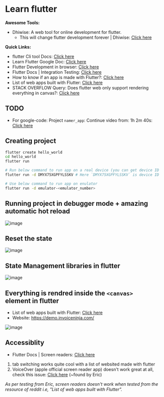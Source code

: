 # Learn flutter

**Awesome Tools:**
- Dhiwise:  A web tool for online development for flutter.
  - This will change flutter development forever | Dhiwise: [Click here](https://www.youtube.com/watch?v=DAl3dbTnAgw)

**Quick Links:**
- flutter Cli tool Docs: [Click here](https://docs.flutter.dev/reference/flutter-cli)
- Learn Flutter Google Doc: [Click here](https://docs.google.com/document/d/1R_BumyUBGAscuIj8BuciBrf65HqF7tAFJZlZIOuw0MY/edit?usp=sharing)
- Flutter Development in browser: [Click here](https://flutlab.io/)
- Flutter Docs | Integration Testing: [Click here](https://docs.flutter.dev/testing/integration-tests)
- How to know if an app is made with Flutter?: [Click here](https://www.reddit.com/r/FlutterDev/comments/cmxqlx/how_to_know_if_an_app_is_made_with_flutter/)
- List of web apps built with Flutter: [Click here](https://www.reddit.com/r/FlutterDev/comments/voxj4x/list_of_web_apps_built_with_flutter/)
- STACK OVERFLOW Query: Does flutter web only support rendering everything in canvas?: [Click here](https://stackoverflow.com/questions/66836840/does-flutter-web-only-support-rendering-everything-in-canvas)

## TODO
- For google-code: Project `namer_app`: Continue video from: 1h 2m 40s: [Click here](https://codelabs.developers.google.com/codelabs/flutter-codelab-first#0)

## Creating project

```bash
flutter create hello_world
cd hello_world
flutter run

# Run below command to run app on a real device (you can get device ID via `adb devices` command)
flutter run -d DMYX75XGPFYLSSKV # Here `DMYX75XGPFYLSSKV` is device ID of my Poco Phone

# Use below command to run app on enulator
flutter run -d emulator-<emulator_number>
```

## Running project in debugger mode + amazing automatic hot reload

![image](https://github.com/sahilrajput03/learn-flutter/assets/31458531/d58c0598-293e-460b-b924-9449e1a10fa9)

## Reset the state

![image](https://github.com/sahilrajput03/learn-flutter/assets/31458531/227d82ba-95e1-48a8-86f9-7160562d403c)

## State Management libraries in flutter

![image](https://github.com/sahilrajput03/learn-flutter/assets/31458531/3d24745a-3a17-41c7-acbf-4f6b93be14e9)

## Everything is rendred inside the `<canvas>` element in flutter

- List of web apps built with Flutter: [Click here](https://www.reddit.com/r/FlutterDev/comments/voxj4x/list_of_web_apps_built_with_flutter/)
- Website: https://demo.invoiceninja.com/

![image](https://github.com/sahilrajput03/learn-flutter/assets/31458531/8d1b6370-67fe-4b69-80c4-922d4c73f616)

## Accessiblity

- Flutter Docs | Screen readers: [Click here](https://docs.flutter.dev/ui/accessibility-and-internationalization/accessibility#screen-readers)

1. tab switching works quite cool with a list of websited made with flutter
2. VoiceOver (apple official screen reader app) doesn't work great at all, check this issue: [Click here](https://github.com/flutter/flutter/issues/115158) (~found by Eric)

*As per testing from Eric, screen readers doesn't work when tested from the resource of reddit i.e, "List of web apps built with Flutter".*
